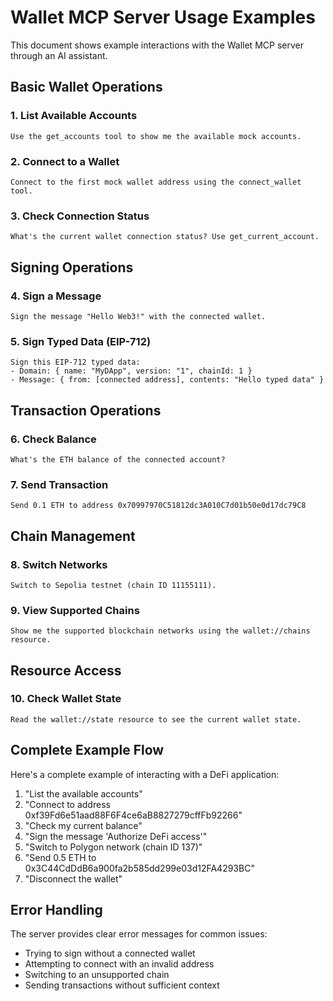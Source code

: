 # Wallet MCP Server Usage Examples

This document shows example interactions with the Wallet MCP server through an AI assistant.

## Basic Wallet Operations

### 1. List Available Accounts
```
Use the get_accounts tool to show me the available mock accounts.
```

### 2. Connect to a Wallet
```
Connect to the first mock wallet address using the connect_wallet tool.
```

### 3. Check Connection Status
```
What's the current wallet connection status? Use get_current_account.
```

## Signing Operations

### 4. Sign a Message
```
Sign the message "Hello Web3!" with the connected wallet.
```

### 5. Sign Typed Data (EIP-712)
```
Sign this EIP-712 typed data:
- Domain: { name: "MyDApp", version: "1", chainId: 1 }
- Message: { from: [connected address], contents: "Hello typed data" }
```

## Transaction Operations

### 6. Check Balance
```
What's the ETH balance of the connected account?
```

### 7. Send Transaction
```
Send 0.1 ETH to address 0x70997970C51812dc3A010C7d01b50e0d17dc79C8
```

## Chain Management

### 8. Switch Networks
```
Switch to Sepolia testnet (chain ID 11155111).
```

### 9. View Supported Chains
```
Show me the supported blockchain networks using the wallet://chains resource.
```

## Resource Access

### 10. Check Wallet State
```
Read the wallet://state resource to see the current wallet state.
```

## Complete Example Flow

Here's a complete example of interacting with a DeFi application:

1. "List the available accounts"
2. "Connect to address 0xf39Fd6e51aad88F6F4ce6aB8827279cffFb92266"
3. "Check my current balance"
4. "Sign the message 'Authorize DeFi access'"
5. "Switch to Polygon network (chain ID 137)"
6. "Send 0.5 ETH to 0x3C44CdDdB6a900fa2b585dd299e03d12FA4293BC"
7. "Disconnect the wallet"

## Error Handling

The server provides clear error messages for common issues:
- Trying to sign without a connected wallet
- Attempting to connect with an invalid address
- Switching to an unsupported chain
- Sending transactions without sufficient context